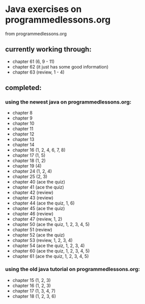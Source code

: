 # Java exercises on programmedlessons.org

from programmedlessons.org

## currently working through:

* chapter 61 (6, 9 - 11)
* chapter 62 (it just has some good information) 
* chapter 63 (review, 1 - 4)

## completed:

### using the newest java on programmedlessons.org: 

* chapter 8
* chapter 9
* chapter 10
* chapter 11
* chapter 12
* chapter 13
* chapter 14
* chapter 16 (1, 2, 4, 6, 7, 8)
* chapter 17 (1, 5)
* chapter 18 (1, 2)
* chapter 19 (4)
* chapter 24 (1, 2, 4)
* chapter 25 (2, 3)
* chapter 40 (ace the quiz)
* chapter 41 (ace the quiz)
* chapter 42 (review)
* chapter 43 (review)
* chapter 44 (ace the quiz, 1, 6)
* chapter 45 (ace the quiz)
* chapter 46 (review)
* chapter 47 (review, 1, 2)
* chapter 50 (ace the quiz, 1, 2, 3, 4, 5)
* chapter 51 (review)
* chapter 52 (ace the quiz)
* chapter 53 (review, 1, 2, 3, 4)
* chapter 54 (ace the quiz, 1, 2, 3, 4)
* chapter 60 (ace the quiz, 1, 2, 3, 4, 5)
* chapter 61 (ace the quiz, 1, 2, 3, 4, 5)

### using the old java tutorial on programmedlessons.org:

* chapter 15 (1, 2, 3)
* chapter 16 (1, 2, 3)
* chapter 17 (1, 3, 4, 7)
* chapter 18 (1, 2, 3, 6)